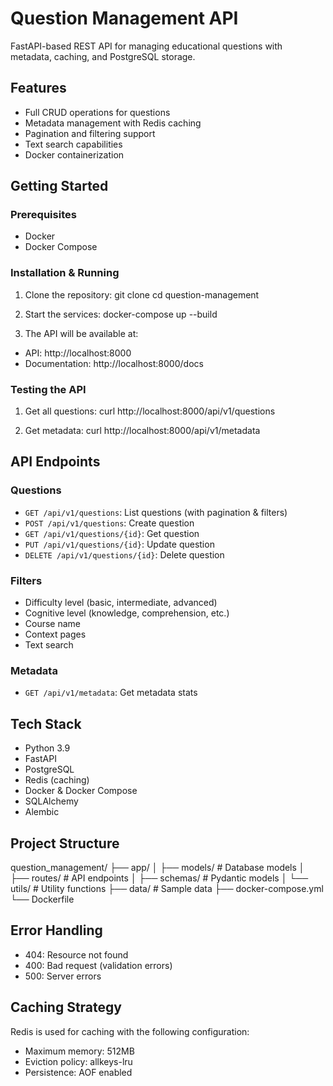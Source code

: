 # Question Management API

FastAPI-based REST API for managing educational questions with metadata, caching, and PostgreSQL storage.

## Features
- Full CRUD operations for questions
- Metadata management with Redis caching
- Pagination and filtering support
- Text search capabilities
- Docker containerization

## Getting Started

### Prerequisites
- Docker
- Docker Compose

### Installation & Running
1. Clone the repository:
git clone <your-repository-url>
cd question-management

2. Start the services:
docker-compose up --build


3. The API will be available at:
- API: http://localhost:8000
- Documentation: http://localhost:8000/docs

### Testing the API

1. Get all questions:
curl http://localhost:8000/api/v1/questions


2. Get metadata:
curl http://localhost:8000/api/v1/metadata



## API Endpoints

### Questions
- `GET /api/v1/questions`: List questions (with pagination & filters)
- `POST /api/v1/questions`: Create question
- `GET /api/v1/questions/{id}`: Get question
- `PUT /api/v1/questions/{id}`: Update question
- `DELETE /api/v1/questions/{id}`: Delete question

### Filters
- Difficulty level (basic, intermediate, advanced)
- Cognitive level (knowledge, comprehension, etc.)
- Course name
- Context pages
- Text search

### Metadata
- `GET /api/v1/metadata`: Get metadata stats

## Tech Stack
- Python 3.9
- FastAPI
- PostgreSQL
- Redis (caching)
- Docker & Docker Compose
- SQLAlchemy
- Alembic

## Project Structure
question_management/
├── app/
│ ├── models/ # Database models
│ ├── routes/ # API endpoints
│ ├── schemas/ # Pydantic models
│ └── utils/ # Utility functions
├── data/ # Sample data
├── docker-compose.yml
└── Dockerfile


## Error Handling
- 404: Resource not found
- 400: Bad request (validation errors)
- 500: Server errors

## Caching Strategy
Redis is used for caching with the following configuration:
- Maximum memory: 512MB
- Eviction policy: allkeys-lru
- Persistence: AOF enabled